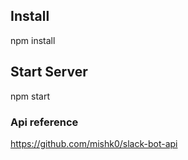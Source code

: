 ## Install

npm install

## Start Server

npm start

### Api reference

https://github.com/mishk0/slack-bot-api
